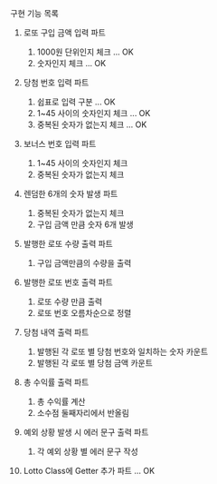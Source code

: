 구현 기능 목록
1. 로또 구입 금액 입력 파트
   1. 1000원 단위인지 체크 ... OK
   2. 숫자인지 체크 ... OK


2. 당첨 번호 입력 파트
   1. 쉽표로 입력 구분 ... OK
   2. 1~45 사이의 숫자인지 체크 ... OK
   3. 중복된 숫자가 없는지 체크 ... OK


3. 보너스 번호 입력 파트
   1. 1~45 사이의 숫자인지 체크
   2. 중복된 숫자가 없는지 체크


4. 렌덤한 6개의 숫자 발생 파트
   1. 중복된 숫자가 없는지 체크
   2. 구입 금액 만큼 숫자 6개 발생


5. 발행한 로또 수량 출력 파트
   1. 구입 금액만큼의 수량을 출력


6. 발행한 로또 번호 출력 파트
   1. 로또 수량 만큼 출력
   2. 로또 번호 오름차순으로 정렬


7. 당첨 내역 출력 파트
   1. 발행된 각 로또 별 당첨 번호와 일치하는 숫자 카운트
   2. 발행된 각 로또 별 당첨 금액 카운트
   

8. 총 수익률 출력 파트
   1. 총 수익률 계산
   2. 소수점 둘째자리에서 반올림


9. 예외 상황 발생 시 에러 문구 출력 파트
   1. 각 예외 상황 별 에러 문구 작성


10. Lotto Class에 Getter 추가 파트 ... OK